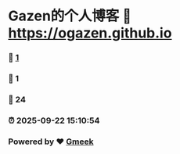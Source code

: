 # Gazen的个人博客 :link: https://ogazen.github.io 
### :page_facing_up: [1](https://ogazen.github.io/tag.html) 
### :speech_balloon: 1 
### :hibiscus: 24 
### :alarm_clock: 2025-09-22 15:10:54 
### Powered by :heart: [Gmeek](https://github.com/Meekdai/Gmeek)

